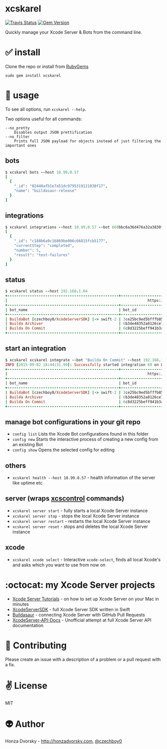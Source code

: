 # xcskarel

[![Travis Status](https://travis-ci.org/czechboy0/xcskarel.svg)](https://travis-ci.org/czechboy0/xcskarel)
[![Gem Version](https://badge.fury.io/rb/xcskarel.svg)](http://badge.fury.io/rb/xcskarel)

Quickly manage your Xcode Server & Bots from the command line.

# :white_check_mark: install
Clone the repo or install from [RubyGems](https://rubygems.org/gems/xcskarel)

```
sudo gem install xcskarel
```

# :nut_and_bolt: usage
To see all options, run `xcskarel --help`.

Two options useful for all commands:

```
--no_pretty 
    Disables output JSON prettification
--no_filter 
    Prints full JSON payload for objects instead of just filtering the important ones
```

## bots

```ruby
$ xcskarel bots --host 10.99.0.57
[
  {
    "_id": "02440afb1e7a51dc9795319121038f17",
    "name": "buildasaur-release"
  }
]
```

## integrations

```ruby
$ xcskarel integrations --host 10.99.0.57 --bot 660bbc6a36d476a32a3830f944085904 
[
  {
    "_id": "c188b6a9c16869be006c66815fcb5177",
    "currentStep": "completed",
    "number": 5,
    "result": "test-failures"
  }
]
```

## status

```ruby
$ xcskarel status --host 192.168.1.64
+--------------------------------------------------+----------------------------------+------------------+--------------------+--------------------+
|                                                               https://192.168.1.64                                                               |
+--------------------------------------------------+----------------------------------+------------------+--------------------+--------------------+
| bot_name                                         | bot_id                           | integration_step | integration_result | integration_number |
+--------------------------------------------------+----------------------------------+------------------+--------------------+--------------------+
| BuildaBot [czechboy0/XcodeServerSDK] |-> swift-2 | 3ce25bc9ed5bfffb854947b02600166d | completed        | succeeded          | 4                  |
| Builda Archiver                                  | 6b3de48352a8126ce7e08ecf85093613 | pending          |                    | 10                 |
| Builda On Commit                                 | 6c8d3225beff941b3a420554df16cb0d | completed        | checkout-error     | 68                 |
+--------------------------------------------------+----------------------------------+------------------+--------------------+--------------------+
```

## start an integration

```ruby
$ xcskarel xcskarel integrate --bot "Builda On Commit" --host 192.168.1.64                        
INFO [2015-09-02 18:44:31.99]: Successfully started integration 69 on Bot "Builda On Commit"
+--------------------------------------------------+----------------------------------+------------------+--------------------+--------------------+
|                                                               https://192.168.1.64                                                               |
+--------------------------------------------------+----------------------------------+------------------+--------------------+--------------------+
| bot_name                                         | bot_id                           | integration_step | integration_result | integration_number |
+--------------------------------------------------+----------------------------------+------------------+--------------------+--------------------+
| BuildaBot [czechboy0/XcodeServerSDK] |-> swift-2 | 3ce25bc9ed5bfffb854947b02600166d | completed        | succeeded          | 4                  |
| Builda Archiver                                  | 6b3de48352a8126ce7e08ecf85093613 | completed        | succeeded          | 10                 |
| Builda On Commit                                 | 6c8d3225beff941b3a420554df16cb0d | pending          |                    | 69                 |
+--------------------------------------------------+----------------------------------+------------------+--------------------+--------------------+
```

## manage bot configurations in your git repo
- `config list`    Lists the Xcode Bot configurations found in this folder              
- `config new`     Starts the interactive process of creating a new config from an existing Bot         
- `config show`    Opens the selected config for editing

## others
- `xcskarel health --host 10.99.0.57` - health information of the server like uptime etc

## server (wraps [xcscontrol](http://honzadvorsky.com/articles/2015-08-12-xcode_server_hacks_cli_xcscontrol/) commands)
- `xcskarel server start` - fully starts a local Xcode Server instance
- `xcskarel server stop` - stops the local Xcode Server instance
- `xcskarel server restart` - restarts the local Xcode Server instance
- `xcskarel server reset` - stops and deletes the local Xcode Server instance

## xcode
- `xcskarel xcode select` - Interactive `xcode-select`, finds all local Xcode's and asks which you want to use from now on

# :octocat: my Xcode Server projects
- [Xcode Server Tutorials](http://honzadvorsky.com/pages/xcode_server_tutorials/) - on how to set up Xcode Server on your Mac in minutes
- [XcodeServerSDK](https://github.com/czechboy0/XcodeServerSDK) - full Xcode Server SDK written in Swift
- [Buildasaur](https://github.com/czechboy0/Buildasaur) - connecting Xcode Server with GitHub Pull Requests
- [XcodeServer-API-Docs](https://github.com/czechboy0/XcodeServer-API-Docs) - Unofficial attempt at full Xcode Server API documentation

# :gift_heart: Contributing
Please create an issue with a description of a problem or a pull request with a fix.

# :v: License
MIT

# :alien: Author
Honza Dvorsky - http://honzadvorsky.com, [@czechboy0](http://twitter.com/czechboy0)
